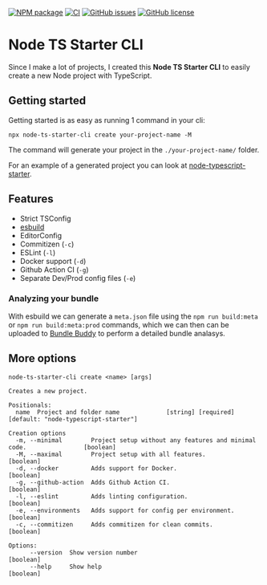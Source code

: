 [![NPM package](https://img.shields.io/npm/v/node-ts-starter-cli.svg)](https://www.npmjs.com/package/node-ts-starter-cli)
[![CI](https://github.com/FreekMencke/node-ts-starter-cli/actions/workflows/main.yml/badge.svg?branch=master)](https://github.com/FreekMencke/node-ts-starter-cli/actions/workflows/main.yml)
[![GitHub issues](https://img.shields.io/github/issues/FreekMencke/node-ts-starter-cli.svg)](https://github.com/FreekMencke/node-ts-starter-cli/issues)
[![GitHub license](https://img.shields.io/github/license/FreekMencke/node-ts-starter-cli.svg)](https://github.com/FreekMencke/node-ts-starter-cli/blob/master/LICENSE)

# Node TS Starter CLI

Since I make a lot of projects, I created this **Node TS Starter CLI** to easily create a new Node project with TypeScript.

## Getting started

Getting started is as easy as running 1 command in your cli:

```
npx node-ts-starter-cli create your-project-name -M
```

The command will generate your project in the `./your-project-name/` folder. 

For an example of a generated project you can look at [node-typescript-starter](https://github.com/FreekMencke/node-typescript-starter).

## Features

- Strict TSConfig
- [esbuild](https://esbuild.github.io/)
- EditorConfig
- Commitizen (`-c`)
- ESLint (`-l`)
- Docker support (`-d`)
- Github Action CI (`-g`)
- Separate Dev/Prod config files (`-e`)

### Analyzing your bundle

With esbuild we can generate a `meta.json` file using the `npm run build:meta` or `npm run build:meta:prod` commands, which we can then can be uploaded to [Bundle Buddy](https://bundle-buddy.com/esbuild) to perform a detailed bundle analasys.

## More options

```
node-ts-starter-cli create <name> [args]

Creates a new project.

Positionals:
  name  Project and folder name             [string] [required] [default: "node-typescript-starter"]

Creation options
  -m, --minimal        Project setup without any features and minimal code.                [boolean]
  -M, --maximal        Project setup with all features.                                    [boolean]
  -d, --docker         Adds support for Docker.                                            [boolean]
  -g, --github-action  Adds Github Action CI.                                              [boolean]
  -l, --eslint         Adds linting configuration.                                         [boolean]
  -e, --environments   Adds support for config per environment.                            [boolean]
  -c, --commitizen     Adds commitizen for clean commits.                                  [boolean]

Options:
      --version  Show version number                                                       [boolean]
      --help     Show help                                                                 [boolean]
```

